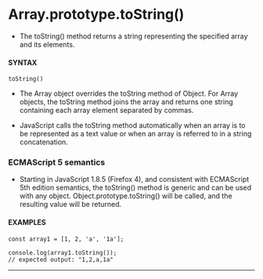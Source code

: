# Array.prototype.toString()

- The toString() method returns a string representing the specified array and its elements.

#### **SYNTAX**

```
toString()
```

- The Array object overrides the toString method of Object. For Array objects, the toString method joins the array and returns one string containing each array element separated by commas.

- JavaScript calls the toString method automatically when an array is to be represented as a text value or when an array is referred to in a string concatenation.

### ECMAScript 5 semantics

- Starting in JavaScript 1.8.5 (Firefox 4), and consistent with ECMAScript 5th edition semantics, the toString() method is generic and can be used with any object. Object.prototype.toString() will be called, and the resulting value will be returned.

#### **EXAMPLES**

```
const array1 = [1, 2, 'a', '1a'];

console.log(array1.toString());
// expected output: "1,2,a,1a"
```

---
